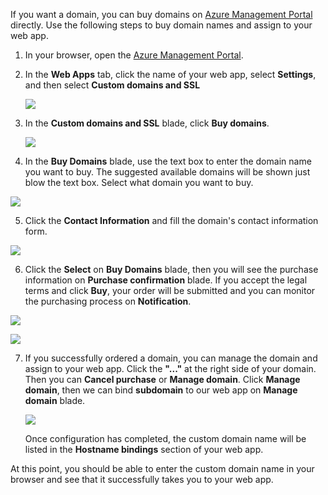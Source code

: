 If you want a domain, you can buy domains on [Azure Management Portal](https://portal.azure.com) directly. Use the following steps to buy domain names and assign to your web app.

1. In your browser, open the [Azure Management Portal](https://portal.azure.com).

2. In the **Web Apps** tab, click the name of your web app, select **Settings**, and then select **Custom domains and SSL**

    ![](./media/custom-dns-web-site/dncmntask-cname-6.png)

3. In the **Custom domains and SSL** blade, click **Buy domains**.

    ![](./media/custom-dns-web-site/dncmntask-cname-buydomains-1.png)

4. In the **Buy Domains** blade, use the text box to enter the domain name you want to buy. The suggested available domains will be shown just blow the text box. Select what domain you want to buy.

  ![](./media/custom-dns-web-site/dncmntask-cname-buydomains-2.png)

5. Click the **Contact Information** and fill the domain's contact information form.

  ![](./media/custom-dns-web-site/dncmntask-cname-buydomains-3.png)

6. Click the **Select** on **Buy Domains** blade, then you will see the purchase information on **Purchase confirmation** blade. If you accept the legal terms and click **Buy**, your order will be submitted and you can monitor the purchasing process on **Notification**.

  ![](./media/custom-dns-web-site/dncmntask-cname-buydomains-4.png)

  ![](./media/custom-dns-web-site/dncmntask-cname-buydomains-5.png)

7. If you successfully ordered a domain, you can manage the domain and assign to your web app. Click the **"..."** at the right side of your domain. Then you can **Cancel purchase** or **Manage domain**. Click **Manage domain**, then we can bind **subdomain** to our web app on **Manage domain** blade.

    ![](./media/custom-dns-web-site/dncmntask-cname-buydomains-6.png)

    Once configuration has completed, the custom domain name will be listed in the **Hostname bindings** section of your web app.

At this point, you should be able to enter the custom domain name in your browser and see that it successfully takes you to your web app.

